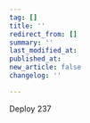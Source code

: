 ```yaml
---
tag: []
title: ''
redirect_from: []
summary: ''
last_modified_at: 
published_at: 
new_article: false
changelog: ''

---
```

Deploy 237